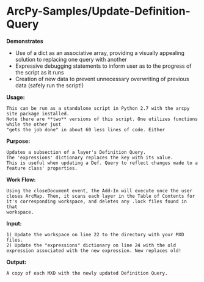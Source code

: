 # ArcPy-Samples/Update-Definition-Query

**Demonstrates**
*  Use of a dict as an associative array, providing a visually appealing solution to replacing one query with another
*  Expressive debugging statements to inform user as to the progress of the script as it runs
*  Creation of new data to prevent unnecessary overwriting of previous data (safely run the script!)

**Usage:**

    This can be run as a standalone script in Python 2.7 with the arcpy site package installed.
    Note there are **two** versions of this script. One utilizes functions while the other just
    "gets the job done" in about 60 less lines of code. Either 
    
**Purpose:**

    Updates a subsection of a layer's Definition Query.
    The 'expressions' dictionary replaces the key with its value.
    This is useful when updating a Def. Query to reflect changes made to a feature class' properties.
    
**Work Flow:**

    Using the closeDocument event, the Add-In will execute once the user
    closes ArcMap. Then, it scans each layer in the Table of Contents for
    it's corresponding workspace, and deletes any .lock files found in that
    workspace.
    
**Input:**

    1) Update the workspace on line 22 to the directory with your MXD files.
    2) Update the "expressions" dictionary on line 24 with the old
    expression associated with the new expression. New replaces old!
    
**Output:**

    A copy of each MXD with the newly updated Definition Query.
